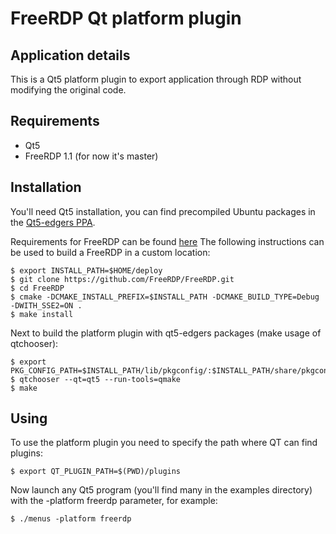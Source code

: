 # FreeRDP Qt platform plugin

## Application details

This is a Qt5 platform plugin to export application through RDP without modifying
the original code. 

## Requirements

* Qt5
* FreeRDP 1.1 (for now it's master)

## Installation

You'll need Qt5 installation, you can find precompiled Ubuntu packages in the [Qt5-edgers PPA](https://launchpad.net/~canonical-qt5-edgers/+archive/qt5-proper).

Requirements for FreeRDP can be found [here](https://github.com/FreeRDP/FreeRDP/wiki/Compilation)
The following instructions can be used to build a FreeRDP in a custom location:
```
$ export INSTALL_PATH=$HOME/deploy 
$ git clone https://github.com/FreeRDP/FreeRDP.git
$ cd FreeRDP
$ cmake -DCMAKE_INSTALL_PREFIX=$INSTALL_PATH -DCMAKE_BUILD_TYPE=Debug -DWITH_SSE2=ON .
$ make install
```

Next to build the platform plugin with qt5-edgers packages (make usage of qtchooser):
```
$ export PKG_CONFIG_PATH=$INSTALL_PATH/lib/pkgconfig/:$INSTALL_PATH/share/pkgconfig/
$ qtchooser --qt=qt5 --run-tools=qmake
$ make
```

## Using

To use the platform plugin you need to specify the path where QT can find plugins:
```
$ export QT_PLUGIN_PATH=$(PWD)/plugins
```

Now launch any Qt5 program (you'll find many in the examples directory) with the
-platform freerdp parameter, for example:
```
$ ./menus -platform freerdp
```
